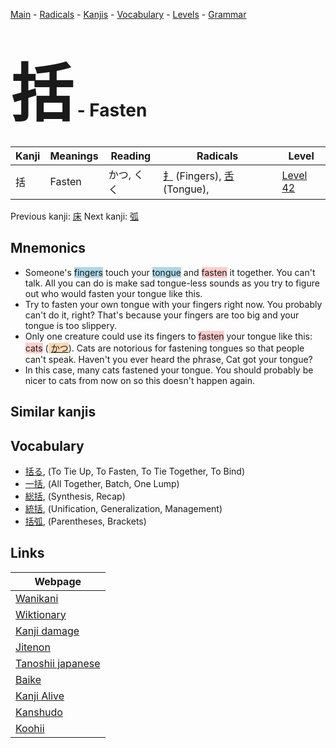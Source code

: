 <style> bigfont {font-size: 100px}</style>
[Main](../README.md) -
[Radicals](../radicals.md) -
[Kanjis](../kanjis.md) -
[Vocabulary](../vocabulary.md) -
[Levels](../levels.md) -
[Grammar](../grammar.md)
# <bigfont> 括</bigfont> - Fasten 

| Kanji | Meanings | Reading | Radicals | Level |
| --- | --- | --- | --- | --- |
| 括 | Fasten | かつ, くく | [扌](../radicals/扌.md) (Fingers), [舌](../radicals/舌.md) (Tongue),  | [Level 42](../levels/wk_level42.md) |

Previous kanji: [床](床.md) Next kanji: [弧](弧.md) 

## Mnemonics
 * Someone's <span style="background-color:#ADD8E6"> fingers</span> touch your <span style="background-color:#ADD8E6"> tongue</span> and <span style="background-color:#ffcccb"> fasten</span> it together. You can't talk. All you can do is make sad tongue-less sounds as you try to figure out who would fasten your tongue like this.
* Try to fasten your own tongue with your fingers right now. You probably can't do it, right? That's because your fingers are too big and your tongue is too slippery.
* Only one creature could use its fingers to <span style="background-color:#ffcccb"> fasten</span> your tongue like this: <span style="background-color:#ffcccb"> cats</span> (<span style="background-color:#fed8b1"> [かつ](https://jisho.org/search/かつ)</span>). Cats are notorious for fastening tongues so that people can't speak. Haven't you ever heard the phrase, Cat got your tongue?
* In this case, many cats fastened your tongue. You should probably be nicer to cats from now on so this doesn't happen again.


## Similar kanjis
 


## Vocabulary
 * [括る](../vocabulary/括.md), (To Tie Up, To Fasten, To Tie Together, To Bind)
* [一括](../vocabulary/括.md), (All Together, Batch, One Lump)
* [総括](../vocabulary/括.md), (Synthesis, Recap)
* [統括](../vocabulary/括.md), (Unification, Generalization, Management)
* [括弧](../vocabulary/括.md), (Parentheses, Brackets)



## Links 

| Webpage |
| --- |
| [Wanikani          ](https://www.wanikani.com/kanji/括) |
| [Wiktionary        ](https://en.wiktionary.org/wiki/括) |
| [Kanji damage      ](http://www.kanjidamage.com/kanji/search?utf8=✓&q=括) |
| [Jitenon           ](https://jitenon.com/kanji/括) |
| [Tanoshii japanese ](https://www.tanoshiijapanese.com/dictionary/kanji.cfm?k=括) |
| [Baike             ](https://baike.baidu.com/item/括) |
| [Kanji Alive       ](https://app.kanjialive.com/括) |
| [Kanshudo          ](https://www.kanshudo.com/searchmn?q=括) |
| [Koohii            ](https://kanji.koohii.com/study/kanji/括) |
